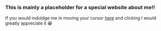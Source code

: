 ### This is mainly a placeholder for a special website about me!!
If you would induldge me in moving your cursor [here](https://TristanVaccarino.github.io) and clicking I would greatly appreciate it 😁
<!--
**TristanVaccarino/TristanVaccarino** is a ✨ _special_ ✨ repository because its `README.md` (this file) appears on your GitHub profile.

Here are some ideas to get you started:

- 🔭 I’m currently working on ...
- 🌱 I’m currently learning ...
- 👯 I’m looking to collaborate on ...
- 🤔 I’m looking for help with ...
- 💬 Ask me about ...
- 📫 How to reach me: ...
- 😄 Pronouns: ...
- ⚡ Fun fact: ...
-->

